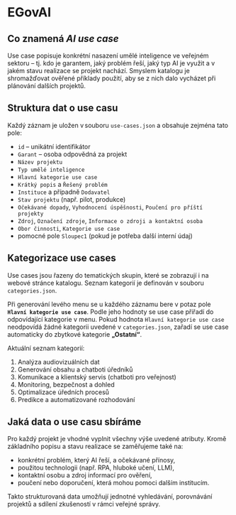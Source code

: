 # EGovAI

## Co znamená *AI use case*
Use case popisuje konkrétní nasazení umělé inteligence ve veřejném sektoru – tj. kdo je garantem, jaký problém řeší, jaký typ AI je využit a v jakém stavu realizace se projekt nachází. Smyslem katalogu je shromažďovat ověřené příklady použití, aby se z nich dalo vycházet při plánování dalších projektů.

## Struktura dat o use casu
Každý záznam je uložen v souboru `use-cases.json` a obsahuje zejména tato pole:

- `id` – unikátní identifikátor
- `Garant` – osoba odpovědná za projekt
- `Název projektu`
- `Typ umělé inteligence`
- `Hlavní kategorie use case`
- `Krátký popis` a `Řešený problém`
- `Instituce` a případně `Dodavatel`
- `Stav projektu` (např. pilot, produkce)
- `Očekávané dopady`, `Vyhodnocení úspěšnosti`, `Poučení pro příští projekty`
- `Zdroj`, `Označení zdroje`, `Informace o zdroji a kontaktní osoba`
- `Obor činnosti`, `Kategorie use case`
- pomocné pole `Sloupec1` (pokud je potřeba další interní údaj)

## Kategorizace use cases
Use cases jsou řazeny do tematických skupin, které se zobrazují i na webové stránce katalogu. Seznam kategorií je definován v souboru `categories.json`.

Při generování levého menu se u každého záznamu bere v potaz pole **`Hlavní kategorie use case`**. Podle jeho hodnoty se use case přiřadí do odpovídající kategorie v menu. Pokud hodnota `Hlavní kategorie use case` neodpovídá žádné kategorii uvedené v `categories.json`, zařadí se use case automaticky do zbytkové kategorie **„Ostatní“**.

Aktuální seznam kategorií:

1. Analýza audiovizuálních dat
2. Generování obsahu a chatboti úředníků
3. Komunikace a klientský servis (chatboti pro veřejnost)
4. Monitoring, bezpečnost a dohled
5. Optimalizace úředních procesů
6. Predikce a automatizované rozhodování

## Jaká data o use casu sbíráme
Pro každý projekt je vhodné vyplnit všechny výše uvedené atributy. Kromě základního popisu a stavu realizace se zaměřujeme také na:

- konkrétní problém, který AI řeší, a očekávané přínosy,
- použitou technologii (např. RPA, hluboké učení, LLM),
- kontaktní osobu a zdroj informací pro ověření,
- poučení nebo doporučení, která mohou pomoci dalším institucím.

Takto strukturovaná data umožňují jednotné vyhledávání, porovnávání projektů a sdílení zkušeností v rámci veřejné správy.
